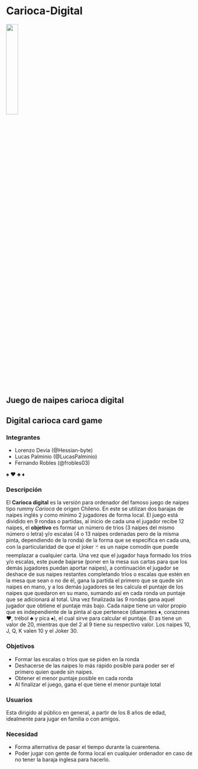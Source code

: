 # Carioca-Digital
<img src="/images/Logo_carioca.png" height="25%" width="25%">

## Juego de naipes carioca digital
## Digital carioca card game

### Integrantes
- Lorenzo Devia (@Hessian-byte)
- Lucas Palminio (@LucasPalminio)
- Fernando Robles (@frobles03)

:spades: :hearts: :clubs: :diamonds:

### Descripción
El **Carioca digital** es la versión para ordenador del famoso juego de naipes tipo rummy _Carioca_ de
origen Chileno. En este se utilizan dos barajas de naipes inglés y como mínimo 2 jugadores de forma
local. El juego está dividido en 9 rondas o partidas, al inicio de cada una el jugador recibe 12
naipes, el **objetivo** es formar un número de tríos (3 naipes del mismo número o letra) y/o escalas (4
o 13 naipes ordenadas pero de la misma pinta, dependiendo de la ronda) de la forma
que se especifica en cada una, con la particularidad de que el joker :black_joker: es un naipe comodín que puede
reemplazar a cualquier carta. Una vez que el jugador haya formado los tríos y/o escalas, este puede
bajarse (poner en la mesa sus cartas para que los demás jugadores puedan aportar naipes), a continuación el
jugador se deshace de sus naipes restantes completando tríos o escalas que estén en la mesa que sean o no de él, gana la partida el primero que se quede sin naipes en mano, y a los demás jugadores se les calcula el puntaje de los naipes que quedaron en su mano, sumando así en cada ronda un puntaje que se adicionará al total.
Una vez finalizada las 9 rondas gana aquel jugador que obtiene el puntaje más bajo.
Cada naipe tiene un valor propio que es independiente de la pinta al que pertenece (diamantes :diamonds:,
corazones :hearts:, trébol :clubs: y pica :spades:), el cual sirve para calcular el puntaje. El as tiene un valor de 20, mientras
que del 2 al 9 tiene su respectivo valor. Los naipes 10, J, Q, K valen 10 y el Joker 30.


### Objetivos
  - Formar las escalas o tríos que se piden en la ronda
  - Deshacerse de las naipes lo más rápido posible para poder ser el primero quien quede sin naipes.
  - Obtener el menor puntaje posible en cada ronda
  - Al finalizar el juego, gana el que tiene el menor puntaje total
  
  
### Usuarios
Esta dirigido al público en general, a partir de los 8 años de edad, idealmente para jugar en familia o con amigos.


### Necesidad
  - Forma alternativa de pasar el tiempo durante la cuarentena.
  - Poder jugar con gente de forma local en cualquier ordenador en caso de no tener la baraja inglesa para hacerlo.

